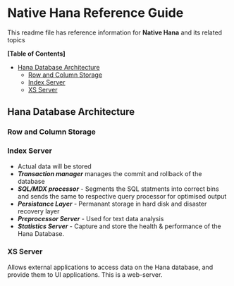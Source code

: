 # Native Hana Reference Guide

This readme file has reference information for **Native Hana** and its related topics

**[Table of Contents]**

- [Hana Database Architecture](#hana-database-architecture)
  - [Row and Column Storage](#row-and-column-storage)
  - [Index Server](#index-server)
  - [XS Server](#xs-server)

## Hana Database Architecture

### Row and Column Storage

### Index Server

- Actual data will be stored
- **_Transaction manager_** manages the commit and rollback of the database
- **_SQL/MDX processor_** - Segments the SQL statments into correct bins and sends the same to respective query processor for optimised output
- **_Persistance Layer_** - Permanant storage in hard disk and disaster recovery layer
- **_Preprocessor Server_** - Used for text data analysis
- **_Statistics Server_** - Capture and store the health & performance of the Hana Database.

### XS Server

Allows external applications to access data on the Hana database, and provide them to UI applications. This is a web-server.

